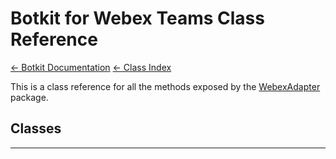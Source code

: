 # Botkit for Webex Teams Class Reference

[&larr; Botkit Documentation](../core.md) [&larr; Class Index](index.md) 

This is a class reference for all the methods exposed by the [WebexAdapter](https://github.com/howdyai/botkit/tree/master/packages/WebexAdapter) package.

## Classes




---


